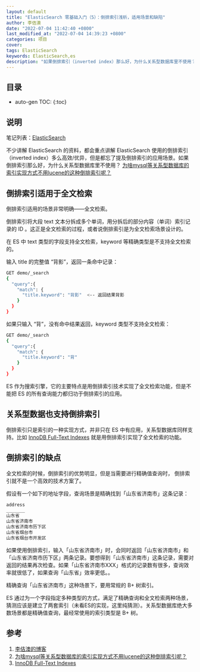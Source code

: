 ```yaml
---
layout: default
title: "ElasticSearch 零基础入门（5）：倒排索引浅析，适用场景和缺陷"
author: 李佶澳
date: "2022-07-04 11:42:40 +0800"
last_modified_at: "2022-07-04 14:39:23 +0800"
categories: 项目
cover:
tags: ElasticSearch
keywords: ElasticSearch,es
description: "如果倒排索引（inverted index）那么好，为什么关系型数据库里不使用？"
---
```


## 目录

* auto-gen TOC:
{:toc}

## 说明

笔记列表：[ElasticSearch](/tags/all.html#ElasticSearch)

不少讲解 ElasticSearch 的资料，都会重点讲解 ElasticSearch 使用的倒排索引（inverted index）多么高效/优异，但是都忘了提及倒排索引的应用场景。如果倒排索引那么好，为什么关系型数据库里不使用？ [为啥mysql等关系型数据库的索引实现方式不用lucene的这种倒排索引呢？][2]

## 倒排索引适用于全文检索

倒排索引适用的场景非常明确——全文检索。

倒排索引将大段 text 文本分拆成多个单词，用分拆后的部分内容（单词）索引记录的 ID 。这正是全文检索的过程，或者说倒排索引是为全文检索场景设计的。

在 ES 中 text 类型的字段支持全文检索，keyword 等精确类型是不支持全文检索的。

输入 title 的完整值 “背影”，返回一条命中记录：

```sh
GET demo/_search
{
  "query":{
    "match": {
      "title.keyword": "背影"  <-- 返回结果背影
    }
  }
}
```

如果只输入 “背”，没有命中结果返回，keyword 类型不支持全文检索：

```sh
GET demo/_search
{
  "query":{
    "match": {
      "title.keyword": "背"
    }
  }
}
```

ES 作为搜索引擎，它的主要特点是用倒排索引技术实现了全文检索功能，但是不能把 ES 的所有查询能力都归功于倒排索引的应用。

## 关系型数据也支持倒排索引 

倒排索引只是索引的一种实现方式，并非只在 ES 中有应用，关系型数据库同样支持。比如 [InnoDB Full-Text Indexes][3] 就是用倒排索引实现了全文检索的功能。

## 倒排索引的缺点

全文检索的时候，倒排索引的优势明显，但是当需要进行精确值查询时， 倒排索引就不是一个高效的技术方案了。

假设有一个如下的地址字段，查询场景是精确找到「山东省济南市」这条记录：

```sh
address
_______
山东省
山东省济南市
山东省济南市历下区
山东省烟台市
山东省烟台市开发区
```

如果使用倒排索引，输入「山东省济南市」时，会同时返回「山东省济南市」和「山东省济南市历下区」两条记录。要想得到「山东省济南市」这条记录，需要对返回的结果再次检查。如果「山东省济南市XXX」格式的记录数有很多，查询效率就很低了，如果查询「山东省」效率更低。。 

精确查询「山东省济南市」这种场景下，要用常规的 B+ 树索引。

ES 通过为一个字段指定多种类型的方式，满足了精确查询和全文检索两种场景，猜测应该是建立了两套索引（未看ES的实现，这里纯猜测）。关系型数据库绝大多数场景都是精确值查询，最经常使用的索引类型是 B+ 树。


## 参考

1. [李佶澳的博客][1]
2. [为啥mysql等关系型数据库的索引实现方式不用lucene的这种倒排索引呢？][2]
3. [InnoDB Full-Text Indexes][3]

[1]: https://www.lijiaocn.com "李佶澳的博客"
[2]: https://www.zhihu.com/question/317949649 "为啥mysql等关系型数据库的索引实现方式不用lucene的这种倒排索引呢？"
[3]: https://dev.mysql.com/doc/refman/5.6/en/innodb-fulltext-index.html#:~:text=Inverted%20indexes%20store%20a%20list,stored%2C%20as%20a%20byte%20offset. "InnoDB Full-Text Indexes"
